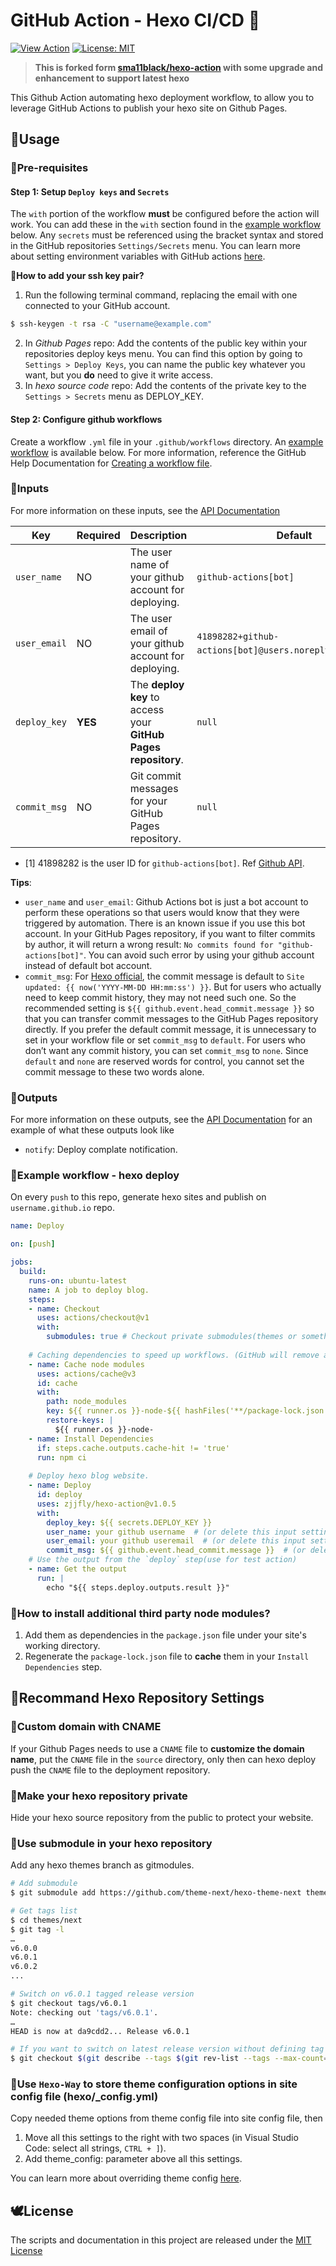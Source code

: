 # GitHub Action - Hexo CI/CD 🌱

<a href="https://github.com/marketplace/actions/hexo-action"><img alt="View Action" src="https://img.shields.io/badge/action-marketplace-blue.svg?logo=github&color=orange"></a>
<a href="https://opensource.org/licenses/MIT"><img alt="License: MIT" src="https://img.shields.io/badge/License-MIT-green.svg?logo=github"></a>

> **This is forked form [sma11black/hexo-action](https://github.com/sma11black/hexo-action) with some upgrade and enhancement to support latest hexo**

This Github Action automating hexo deployment workflow, to allow you to leverage GitHub Actions to publish your hexo site on Github Pages.

## 🍑Usage
### 🍄Pre-requisites
#### Step 1: Setup `Deploy keys` and `Secrets`
The `with` portion of the workflow **must** be configured before the action will work. You can add these in the `with` section found in the [example workflow](#🍌example-workflow---hexo-deploy) below. Any `secrets` must be referenced using the bracket syntax and stored in the GitHub repositories `Settings/Secrets` menu. You can learn more about setting environment variables with GitHub actions [here](https://help.github.com/en/articles/workflow-syntax-for-github-actions#jobsjob_idstepsenv).

**🥕How to add your ssh key pair?**
1. Run the following terminal command, replacing the email with one connected to your GitHub account.
```sh
$ ssh-keygen -t rsa -C "username@example.com"
```
2. In *Github Pages* repo: Add the contents of the public key within your repositories deploy keys menu. You can find this option by going to `Settings > Deploy Keys`, you can name the public key whatever you want, but you **do** need to give it write access.
3. In *hexo source code* repo: Add the contents of the private key to the `Settings > Secrets` menu as DEPLOY_KEY.

#### Step 2: Configure github workflows
Create a workflow `.yml` file in your `.github/workflows` directory. An [example workflow](#🍌example-workflow---hexo-deploy) is available below. For more information, reference the  GitHub Help Documentation for [Creating a workflow file](https://help.github.com/en/articles/configuring-a-workflow#creating-a-workflow-file).

### 🍆Inputs
For more information on these inputs, see the [API Documentation](https://developer.github.com/v3/repos/releases/#input)

| Key | Required | Description | Default |
| --- | --- | --- | --- |
| `user_name` | NO | The user name of your github account for deploying. | `github-actions[bot]` |
| `user_email` | NO | The user email of your github account for deploying. | `41898282+github-actions[bot]@users.noreply.github.com`[<sup>1</sup>](#refer-anchor-1) |
| `deploy_key` | **YES** | The **deploy key** to access your **GitHub Pages repository**. | `null` |
| `commit_msg` | NO | Git commit messages for your GitHub Pages repository. | `null` |

<div id="refer-anchor-1"></div>

- [1] 41898282 is the user ID for `github-actions[bot]`. Ref [Github API](https://api.github.com/users/github-actions[bot]/events/public).

**Tips**:
- `user_name` and `user_email`: Github Actions bot is just a bot account to perform these operations so that users would know that they were triggered by automation. There is an known issue if you use this bot account. In your GitHub Pages repository, if you want to filter commits by author, it will return a wrong result: `No commits found for "github-actions[bot]"`. You can avoid such error by using your github account instead of default bot account.
- `commit_msg`: For [Hexo official](https://hexo.io/docs/one-command-deployment.html#Git), the commit message is default to `Site updated: {{ now('YYYY-MM-DD HH:mm:ss') }}`. But for users who actually need to keep commit history, they may not need such one. So the recommended setting is `${{ github.event.head_commit.message }}` so that you can transfer commit messages to the GitHub Pages repository directly. If you prefer the default commit message, it is unnecessary to set in your workflow file or set `commit_msg` to `default`. For users who don’t want any commit history, you can set `commit_msg` to `none`. Since `default` and `none` are reserved words for control, you cannot set the commit message to these two words alone.

### 🥒Outputs
For more information on these outputs, see the [API Documentation](https://developer.github.com/v3/repos/releases/#response-4) for an example of what these outputs look like

- `notify`: Deploy complate notification.

### 🍌Example workflow - hexo deploy
On every `push` to this repo, generate hexo sites and publish on `username.github.io` repo.

```yaml
name: Deploy

on: [push]

jobs:
  build:
    runs-on: ubuntu-latest
    name: A job to deploy blog.
    steps:
    - name: Checkout
      uses: actions/checkout@v1
      with:
        submodules: true # Checkout private submodules(themes or something else).
    
    # Caching dependencies to speed up workflows. (GitHub will remove any cache entries that have not been accessed in over 7 days.)
    - name: Cache node modules
      uses: actions/cache@v3
      id: cache
      with:
        path: node_modules
        key: ${{ runner.os }}-node-${{ hashFiles('**/package-lock.json') }}
        restore-keys: |
          ${{ runner.os }}-node-
    - name: Install Dependencies
      if: steps.cache.outputs.cache-hit != 'true'
      run: npm ci
    
    # Deploy hexo blog website.
    - name: Deploy
      id: deploy
      uses: zjjfly/hexo-action@v1.0.5
      with:
        deploy_key: ${{ secrets.DEPLOY_KEY }}
        user_name: your github username  # (or delete this input setting to use bot account)
        user_email: your github useremail  # (or delete this input setting to use bot account)
        commit_msg: ${{ github.event.head_commit.message }}  # (or delete this input setting to use hexo default settings)
    # Use the output from the `deploy` step(use for test action)
    - name: Get the output
      run: |
        echo "${{ steps.deploy.outputs.result }}"
```

### 🌽How to install additional third party node modules?
1. Add them as dependencies in the `package.json` file under your site's working directory.
2. Regenerate the `package-lock.json` file to **cache** them in your `Install Dependencies` step.

## 🐔Recommand Hexo Repository Settings
### 🥚Custom domain with CNAME
If your Github Pages needs to use a `CNAME` file to **customize the domain name**, put the `CNAME` file in the `source` directory, only then can hexo deploy push the `CNAME` file to the deployment repository.

### 🐣Make your hexo repository private
Hide your hexo source repository from the public to protect your website.

### 🐤Use submodule in your hexo repository
Add any hexo themes branch as gitmodules.

```sh
# Add submodule
$ git submodule add https://github.com/theme-next/hexo-theme-next themes/next

# Get tags list
$ cd themes/next
$ git tag -l
…
v6.0.0
v6.0.1
v6.0.2
...

# Switch on v6.0.1 tagged release version
$ git checkout tags/v6.0.1
Note: checking out 'tags/v6.0.1'.
…
HEAD is now at da9cdd2... Release v6.0.1

# If you want to switch on latest release version without defining tag (optional)
$ git checkout $(git describe --tags $(git rev-list --tags --max-count=1))
```

### 🐥Use `Hexo-Way` to store theme configuration options in site config file (hexo/_config.yml)
Copy needed theme options from theme config file into site config file, then
1. Move all this settings to the right with two spaces (in Visual Studio Code: select all strings, `CTRL + ]`).
2. Add theme_config: parameter above all this settings.

You can learn more about overriding theme config [here](https://hexo.io/docs/configuration.html#Overriding-Theme-Config).

## 🕊License
The scripts and documentation in this project are released under the [MIT License](LICENSE)
